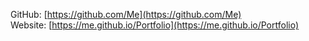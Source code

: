 GitHub: [https://github.com/Me](https://github.com/Me)  
Website: [https://me.github.io/Portfolio](https://me.github.io/Portfolio)  


